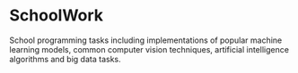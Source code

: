 # SchoolWork
School programming tasks including implementations of popular machine learning models, common computer vision techniques, artificial intelligence algorithms and big data tasks.
